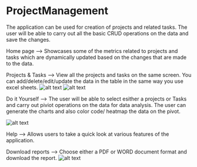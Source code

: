 # ProjectManagement
The application can be used for creation of projects and related tasks. The user will be able to carry out all the basic CRUD operations on the data and save the changes. 

Home page --> Showcases some of the metrics related to projects and tasks which are dynamically updated based on the changes that are made to the data.

Projects & Tasks --> View all the projects and tasks on the same screen. You can add/delete/edit/update the data in the table in the same way you use excel sheets.
![alt text](https://github.com/amitvkulkarni/ProjectManagement/blob/master/Tasks.gif)
![alt text](https://github.com/amitvkulkarni/ProjectManagement/blob/master/Projects.gif)

Do it Yourself --> The user will be able to select esither a projects or Tasks and carry out piviot operations on the data for data analysis. The user can generate the charts and also color code/ heatmap the data on the pivot.

![alt text](https://github.com/amitvkulkarni/ProjectManagement/blob/master/Images/DIY.gif)

Help --> Allows users to take a quick look at various features of the application.

Download reports --> Choose either a PDF or WORD document format and download the report.
![alt text](https://github.com/amitvkulkarni/ProjectManagement/blob/master/Download.gif)

